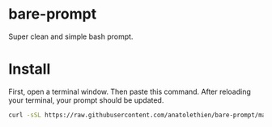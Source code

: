 # bare-prompt

Super clean and simple bash prompt.

# Install

First, open a terminal window. Then paste this command. After reloading your
terminal, your prompt should be updated.

```bash
curl -sSL https://raw.githubusercontent.com/anatolethien/bare-prompt/master/install.sh | bash
```
